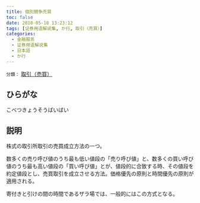 ```yaml
---
title: 個別競争売買
toc: false
date: 2018-05-18 13:23:12
tags: [证券用语解说集, か行, 取引（売買）]
categories:
  - 金融服务
  - 证券用语解说集
  - 日本語
  - か行
---
```


`分類：` [取引（売買）](/tags/取引（売買）/)

## ひらがな

こべつきょうそうばいばい

## 説明

株式の取引所取引の売買成立方法の一つ。

数多くの売り呼び値のうち最も低い値段の「売り呼び値」と、数多くの買い呼び値のうち最も高い値段の「買い呼び値」とが、値段的に合致する時、その値段を約定値段とし、売買取引を成立させる方法。価格優先の原則と時間優先の原則が適用される。

寄付きと引けの間の時間であるザラ場では、一般的にはこの方式となる。
